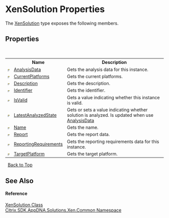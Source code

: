 # XenSolution Properties
 

The <a href="599f6061-d94a-ac2f-f6a0-2b211ae83ae4">XenSolution</a> type exposes the following members.


## Properties
&nbsp;<table><tr><th></th><th>Name</th><th>Description</th></tr><tr><td>![Public property](media/pubproperty.gif "Public property")</td><td><a href="0eed79cb-da00-23e9-d409-714087dbbec5">AnalysisData</a></td><td>
Gets the analysis data for this instance.</td></tr><tr><td>![Public property](media/pubproperty.gif "Public property")</td><td><a href="891c5bb1-e318-fbdb-a884-a0a34ec044d6">CurrentPlatforms</a></td><td>
Gets the current platforms.</td></tr><tr><td>![Public property](media/pubproperty.gif "Public property")</td><td><a href="bb5e6fa2-d41f-690e-6bdc-27125b74f61f">Description</a></td><td>
Gets the description.</td></tr><tr><td>![Public property](media/pubproperty.gif "Public property")</td><td><a href="4454b521-b38c-707b-de57-6bb00634bdba">Identifier</a></td><td>
Gets the identifier.</td></tr><tr><td>![Public property](media/pubproperty.gif "Public property")</td><td><a href="a762c623-9738-62f3-37fd-5c8d5895f4a0">IsValid</a></td><td>
Gets a value indicating whether this instance is valid.</td></tr><tr><td>![Public property](media/pubproperty.gif "Public property")</td><td><a href="ca3f1ef5-b0e8-1bca-51b3-4a353b43d53f">LatestAnalyzedState</a></td><td>
Gets or sets a value indicating whether solution is analyzed. Is updated when use <a href="0eed79cb-da00-23e9-d409-714087dbbec5">AnalysisData</a></td></tr><tr><td>![Public property](media/pubproperty.gif "Public property")</td><td><a href="e580e075-0876-c398-148b-c9c7fb6d971c">Name</a></td><td>
Gets the name.</td></tr><tr><td>![Public property](media/pubproperty.gif "Public property")</td><td><a href="6b6901a3-8541-58ad-5c0d-5eda3004fbe4">Report</a></td><td>
Gets the report data.</td></tr><tr><td>![Public property](media/pubproperty.gif "Public property")</td><td><a href="06b2c858-0109-a112-e6e3-5dcf0ccbb3c2">ReportingRequirements</a></td><td>
Gets the reporting requirements data for this instance.</td></tr><tr><td>![Public property](media/pubproperty.gif "Public property")</td><td><a href="d36aeb47-9bb3-ee5e-3425-de6b4d83b470">TargetPlatform</a></td><td>
Gets the target platform.</td></tr></table>&nbsp;
<a href="#xensolution-properties">Back to Top</a>

## See Also


#### Reference
<a href="599f6061-d94a-ac2f-f6a0-2b211ae83ae4">XenSolution Class</a><br /><a href="013dc694-c357-448d-ed5a-b5c48a7f6852">Citrix.SDK.AppDNA.Solutions.Xen.Common Namespace</a><br />